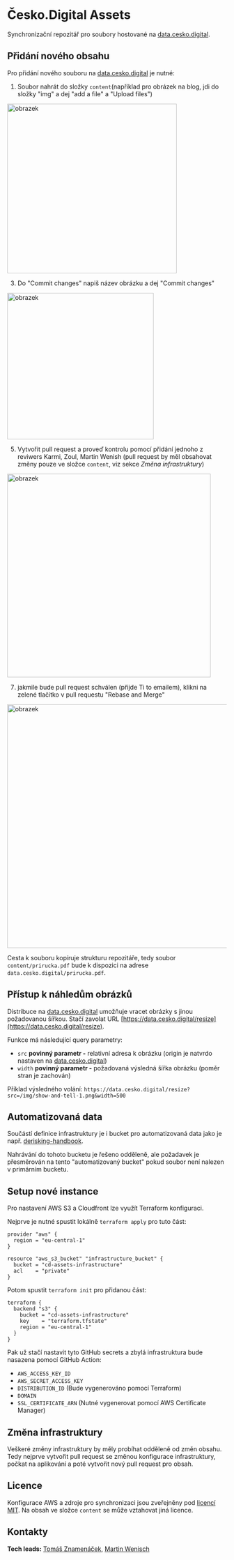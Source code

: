 # Česko.Digital Assets

Synchronizační repozitář pro soubory hostované na [data.cesko.digital](https://data.cesko.digital).

## Přidání nového obsahu

Pro přidání nového souboru na [data.cesko.digital](https://data.cesko.digital) je nutné:

1. Soubor nahrát do složky `content`(například pro obrázek na blog, jdi do složky "img" a dej "add a file" a "Upload files")
<img width="389" alt="obrazek" src="https://user-images.githubusercontent.com/69157075/146148296-cf861ffd-2d75-4139-8092-316fd96b68ab.png">

3. Do "Commit changes" napiš název obrázku a dej "Commit changes"
<img width="336" alt="obrazek" src="https://user-images.githubusercontent.com/69157075/146148465-1f7f74b8-d809-4871-bbec-91675d3d3c1f.png">

5. Vytvořit pull request a proveď kontrolu pomocí přidání jednoho z reviwers Karmi, Zoul, Martin Wenish (pull request by měl obsahovat změny pouze ve složce `content`, viz sekce _Změna infrastruktury_)
<img width="467" alt="obrazek" src="https://user-images.githubusercontent.com/69157075/146148552-88804683-7aef-4266-bc72-1d2be19a5f40.png">

7. jakmile bude pull request schválen (přijde Ti to emailem), klikni na zelené tlačítko v pull requestu "Rebase and Merge"
<img width="559" alt="obrazek" src="https://user-images.githubusercontent.com/69157075/146148636-7d591e45-041d-4065-9179-73b4502f7457.png">


Cesta k souboru kopíruje strukturu repozitáře, tedy soubor `content/prirucka.pdf` bude k dispozici na adrese `data.cesko.digital/prirucka.pdf`.

## Přístup k náhledům obrázků

Distribuce na [data.cesko.digital](https://data.cesko.digital) umožňuje vracet obrázky s jinou požadovanou šířkou.
Stačí zavolat URL [https://data.cesko.digital/resize](https://data.cesko.digital/resize). 

Funkce má následující query parametry:

- `src` **povinný parametr -** relativní adresa k obrázku (origin je natvrdo nastaven na [data.cesko.digital](https://data.cesko.digital))
- `width` **povinný parametr -** požadovaná výsledná šířka obrázku (poměr stran je zachován)

Příklad výsledného volání: `https://data.cesko.digital/resize?src=/img/show-and-tell-1.png&width=500`

## Automatizovaná data

Součástí definice infrastruktury je i bucket pro automatizovaná data jako je např. [derisking-handbook](https://github.com/cesko-digital/derisking-handbook).

Nahrávání do tohoto bucketu je řešeno odděleně, ale požadavek je přesměrován na tento "automatizovaný bucket" pokud soubor není nalezen v primárním bucketu.  

## Setup nové instance

Pro nastavení AWS S3 a Cloudfront lze využít Terraform konfiguraci. 

Nejprve je nutné spustit lokálně `terraform apply` pro tuto část: 

```hcl-terraform
provider "aws" {
  region = "eu-central-1"
}

resource "aws_s3_bucket" "infrastructure_bucket" {
  bucket = "cd-assets-infrastructure"
  acl    = "private"
}
```

Potom spustit `terraform init` pro přidanou část: 

```hcl-terraform
terraform {
  backend "s3" {
    bucket = "cd-assets-infrastructure"
    key    = "terraform.tfstate"
    region = "eu-central-1"
  }
}

```

Pak už stačí nastavit tyto GitHub secrets a zbylá infrastruktura bude nasazena pomocí GitHub Action:

- `AWS_ACCESS_KEY_ID`
- `AWS_SECRET_ACCESS_KEY`
- `DISTRIBUTION_ID` (Bude vygenerováno pomocí Terraform)
- `DOMAIN`
- `SSL_CERTIFICATE_ARN` (Nutné vygenerovat pomocí AWS Certificate Manager)

## Změna infrastruktury

Veškeré změny infrastruktury by měly probíhat odděleně od změn obsahu. Tedy nejprve vytvořit pull request se změnou konfigurace infrastruktury, počkat na aplikování a poté vytvořit nový pull request pro obsah.

## Licence

Konfigurace AWS a zdroje pro synchronizaci jsou zveřejněny pod [licencí MIT](https://github.com/cesko-digital/assets/blob/master/LICENSE). Na obsah ve složce `content` se může vztahovat jiná licence.   

## Kontakty

**Tech leads:** [Tomáš Znamenáček](https://github.com/zoul), [Martin Wenisch](https://github.com/martinwenisch)
